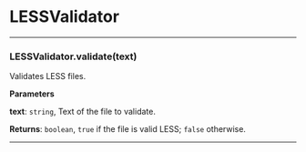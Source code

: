 # LESSValidator





* * *

### LESSValidator.validate(text) 

Validates LESS files.

**Parameters**

**text**: `string`, Text of the file to validate.

**Returns**: `boolean`, `true` if the file is valid LESS; `false` otherwise.



* * *










